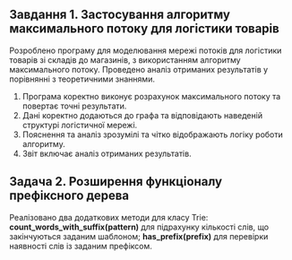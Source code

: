## Завдання 1. Застосування алгоритму максимального потоку для логістики товарів

Розроблено програму для моделювання мережі потоків для логістики товарів зі складів до магазинів,
з використанням алгоритму максимального потоку.
Проведено аналіз отриманих результатів у порівнянні з теоретичними знаннями.

1. Програма коректно виконує розрахунок максимального потоку та повертає точні результати.
2. Дані коректно додаються до графа та відповідають наведеній структурі логістичної мережі.
3. Пояснення та аналіз зрозумілі та чітко відображають логіку роботи алгоритму.
4. Звіт включає аналіз отриманих результатів.

## Задача 2. Розширення функціоналу префіксного дерева

Реалізовано два додаткових методи для класу Trie:
**count_words_with_suffix(pattern)** для підрахунку кількості слів, що закінчуються заданим шаблоном;
**has_prefix(prefix)** для перевірки наявності слів із заданим префіксом.
